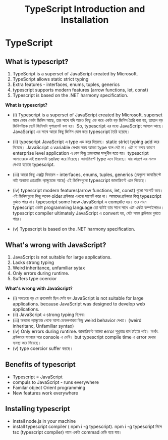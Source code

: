 <br />
 <p align="center">
    <h1 align="center"> TypeScript Introduction and Installation</h1>
</p>

# TypeScript

## What is typescript?

1. TypeScript is a superset of JavaScript created by Microsoft.
2. TypeScript allows static strict typing
3. Extra features - interfaces, enums, tuples, generics
4. typescript supports modern features (arrow functions, let, const)
5. Typescript is based on the .NET harmony specification.

**What is typescript?**

- (i) Typescript is a superset of JavaScript created by Microsoft.
  superset মানে কোন একটা জিনিস আছে, তার সাথে যদি আরও কিছু এড করে একটা বড় জিনিস তৈরি করা হয়, তাহলে বড় জিনিসটাকে ছোট জিনিসটা সুপারসেট বলা হয়। So, typescript এর মধ্যে JavaScript আসলে আছে। JavaScript এর সাথে আরো কিছু জিনিস যোগ করে typescript তৈরি হয়েছে।

- (ii) typescript JavaScript এ type এড করে দিয়েছে। static strict typing add করে দিয়েছে। JavaScript এ variable লেখার সময় আমরা type বলে দেই না। এটা না বলার কারণে enterprise level application এ বেশ কিছু প্রবলেমের সম্মুখীন হতে হয়। typescript আমাদেরকে এই প্রবলেমটা solve করে দিয়েছে। জাবাস্ক্রিপ্টে type এনে দিয়েছে। যার কারণে এর নামও দেওয়া হয়েছে typescript.

- (iii) আরো কিছু এক্সট্রা ফিচারস - interfaces, enums, tuples, generics (যেগুলো জাবাস্ক্রিপ্টে নাই অন্যান্য প্রোগ্রামিং ল্যাঙ্গুয়েজে আছে) এই জিনিসগুলো typescript জাভাস্ক্রিপ্টে এনে দিয়েছে।

- (iv) typescript modern features(arrow functions, let, const) গুলো সাপোর্ট করে। এই জিনিসগুলো কিন্তু অনেক older ব্রাউজার এখনো সাপোর্ট করে না।
  আমাদের ব্রাউজার কিন্তু typescript বুঝতে পারে না। typescript some how JavaScript এ compile হয়। তার মানে typescript একটা programming language তো বটেই তার সাথে সাথে এটা একটা কম্পাইলারও। typescript compiler ultimately JavaScript এ convert হয়, যেটা সমস্ত ব্রাউজার বুঝতে পারে।

- (v) Typescript is based on the .NET harmony specification.

## What's wrong with JavaScript?

1. JavaScript is not suitable for large applications.
2. Lacks strong typing
3. Weird inheritance, unfamiliar sytax
4. Only errors during runtime.
5. Suffers type coercior

**What's wrong with JavaScript?**

- (i) সবচেয়ে বড় যে প্রবলেমটা ছিল সেটা হল JavaScript is not suitable for large applications. because JavaScript was designed to develop web applications.
- (ii) JavaScript এ strong typing ছিলনা।
- (iii) অন্যান্য ল্যাঙ্গুয়েজ থেকে আশা ডেভলপাররা কিছু weird behavior দেখত। (weird inheritanc, Unfamiliar syntax)
- (iv) Only errors during runtime. জাভাস্ক্রিপ্টে আমরা error শুধুমাত্র রান টাইমে পাই। অর্থাৎ ব্রাউজারে যাওয়ার পরে console এ দেখি। but typescript compile time এ error দেখার ব্যবস্থা করে দিয়েছে।
- (v) type coercior suffer করছে।

## Benefits of typescript

- Typescript = JavaScript
- compuls to JavaScript - runs everywhere
- Familar object Orient programming
- New features work everywhere

## Installing typescript

- install node.js in your machine
- install typescript compiler ( npm i -g typescript). npm i -g typescript দিলে tsc (typescript compiler) নামে একটা commad রেডি হয়ে যায়।
